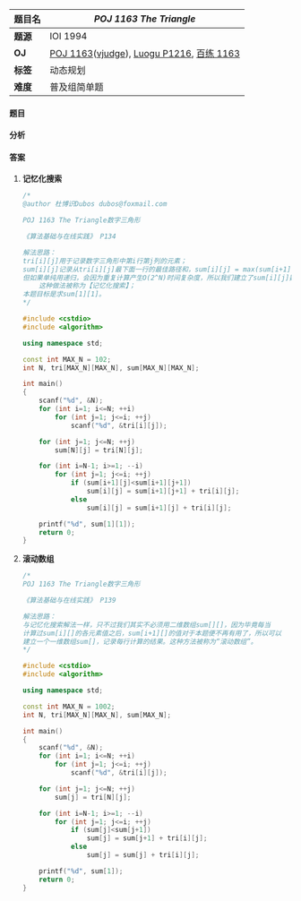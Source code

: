 |题目名|*POJ 1163 The Triangle*|  
|---|---|  
|**题源**|IOI 1994|  
|**OJ**|[POJ 1163](http://poj.org/problem?id=1163)([vjudge](https://vjudge.net/problem/POJ-1163)), [Luogu P1216](https://www.luogu.org/problem/show?pid=P1216), [百练 1163](http://bailian.openjudge.cn/practice/1163/)|  
|**标签**|动态规划|  
|**难度**|普及组简单题|  

#### 题目
#### 分析 
#### 答案

1. **记忆化搜索**  

	```cpp
	/* 	
	@author 杜博识Dubos dubos@foxmail.com

	POJ 1163 The Triangle数字三角形

	《算法基础与在线实践》 P134 

	解法思路：
	tri[i][j]用于记录数字三角形中第i行第j列的元素； 
	sum[i][j]记录从tri[i][j]最下面一行的最佳路径和，sum[i][j] = max(sum[i+1][j]+tri[i][j], sum[i+1][j+1]+tri[i][j])；
	但如果单纯用递归，会因为重复计算产生O(2^N)时间复杂度，所以我们建立了sum[i][j]数组来存储每次计算的结果，从而将复杂度降至O(N^2)，
		这种做法被称为【记忆化搜索】；
	本题目标是求sum[1][1]。
	*/

	#include <cstdio>
	#include <algorithm>

	using namespace std;

	const int MAX_N = 102;
	int N, tri[MAX_N][MAX_N], sum[MAX_N][MAX_N];

	int main()
	{
		scanf("%d", &N);
		for (int i=1; i<=N; ++i)
			for (int j=1; j<=i; ++j)
				scanf("%d", &tri[i][j]);

		for (int j=1; j<=N; ++j)
			sum[N][j] = tri[N][j];

		for (int i=N-1; i>=1; --i)
			for (int j=1; j<=i; ++j)
				if (sum[i+1][j]<sum[i+1][j+1])
					sum[i][j] = sum[i+1][j+1] + tri[i][j];
				else
					sum[i][j] = sum[i+1][j] + tri[i][j];

		printf("%d", sum[1][1]);
		return 0;
	}

	```
2. **滚动数组**
	```cpp
	/*
	POJ 1163 The Triangle数字三角形

	《算法基础与在线实践》 P139

	解法思路：
	与记忆化搜索解法一样，只不过我们其实不必须用二维数组sum[][]，因为毕竟每当
	计算过sum[i][]的各元素值之后，sum[i+1][]的值对于本题便不再有用了，所以可以
	建立一个一维数组sum[]，记录每行计算的结果。这种方法被称为“滚动数组”。
	*/

	#include <cstdio>
	#include <algorithm>

	using namespace std;

	const int MAX_N = 1002;
	int N, tri[MAX_N][MAX_N], sum[MAX_N];

	int main()
	{
		scanf("%d", &N);
		for (int i=1; i<=N; ++i)
			for (int j=1; j<=i; ++j)
				scanf("%d", &tri[i][j]);

		for (int j=1; j<=N; ++j)
			sum[j] = tri[N][j];

		for (int i=N-1; i>=1; --i)
			for (int j=1; j<=i; ++j)
				if (sum[j]<sum[j+1])
					sum[j] = sum[j+1] + tri[i][j];
				else
					sum[j] = sum[j] + tri[i][j];

		printf("%d", sum[1]);
		return 0;
	}

	```
